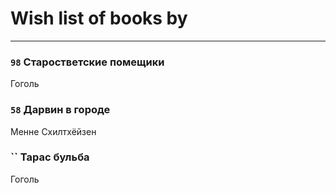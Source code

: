 # Wish list of books by [](https://plus.google.com/u/0/118248226132797004598/)
---

### `98` Старостветские помещики
Гоголь

### `58` Дарвин в городе
Менне Схилтхёйзен

### `` Тарас бульба
Гоголь

